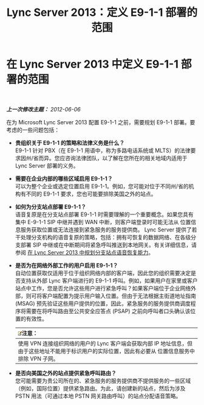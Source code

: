 ﻿---
title: Lync Server 2013：定义 E9-1-1 部署的范围
TOCTitle: 定义 E9-1-1 部署的范围
ms:assetid: 2c572dfd-e901-471d-b5a0-18bc8d1d5328
ms:mtpsurl: https://technet.microsoft.com/zh-cn/library/Gg425775(v=OCS.15)
ms:contentKeyID: 49312348
ms.date: 05/19/2016
mtps_version: v=OCS.15
ms.translationtype: HT
---

# 在 Lync Server 2013 中定义 E9-1-1 部署的范围

 

_**上一次修改主题：** 2012-06-06_

在为 Microsoft Lync Server 2013 配置 E9-1-1 之前，需要规划 E9-1-1 部署。要考虑的一些问题包括：

  - **贵组织关于 E9-1-1 的策略和法律义务是什么？**  
    E9-1-1 针对 PBX（在 E9-1-1 用语中，称为多路电话系统或 MLTS）的法律要求因州/省而异。您应咨询法律团队，以了解在您所在的相关地域内适用于 Lync Server 部署的义务。

<!-- end list -->

  - **需要在企业内部的哪些区域启用 E9-1-1？**  
    可以为整个企业或选定位置启用 E9-1-1。例如，您可能对位于不同州/省的机构有不同的 E9-1-1 要求，您也可能要排除美国之外的站点。

<!-- end list -->

  - **如何为分支站点部署 E9-1-1？**  
    语音复原是在分支站点部署 E9-1-1 时需要理解的一个重要概念。如果您具有集中 E-9-1-1 SIP 中继并遇到 WAN 中断，则客户端登录时可能无法从 位置信息服务获取位置或无法连接到紧急服务的服务提供商。 Lync Server 提供了若干处理分支机构的语音复原的策略，包括：拥有可恢复的数据网络、在各级分支部署 SIP 中继或在中断期间将紧急呼叫推送到本地网关。有关详细信息，请参阅 [在 Lync Server 2013 中规划分支站点语音恢复能力](lync-server-2013-planning-for-branch-site-voice-resiliency.md)。

<!-- end list -->

  - **是否为在网络外部工作的用户启用 E9-1-1？**  
    自动位置获取仅适用于位于组织网络内部的客户端，因此您的组织需要决定是否支持从外部 Lync 客户端进行的 E9-1-1 呼叫。例如，如果用户在家里或客户站点中工作，您是否允许这些用户进行紧急呼叫？如果客户端位于企业网络外部，则可将客户端配置为提示用户输入位置。但由于无法根据主街道地址指南 (MSAG) 预先验证这些用户提供的位置，因此，紧急服务的服务提供商调度程序将需要在将呼叫路由至公共安全应答点 (PSAP) 之前向呼叫者口头确认该位置的有效性。
    
    <table>
    <thead>
    <tr class="header">
    <th><img src="images/Dn783119.note(OCS.15).gif" title="note" alt="note" />注意：</th>
    </tr>
    </thead>
    <tbody>
    <tr class="odd">
    <td>使用 VPN 连接组织网络的用户的 Lync 客户端会获取内部 IP 地址信息，但由于这些地址不能用于标识用户的实际位置，因此有必要从 位置信息服务中排除 VPN 子网。</td>
    </tr>
    </tbody>
    </table>


<!-- end list -->

  - **是否向美国之外的站点提供紧急呼叫路由？**  
    您可能需要为贵公司所在的、紧急服务的服务提供商不提供服务的一些区域（例如，国际位置）提供紧急路由。为此，请创建新的站点，然后为涉及 PSTN 用法（可通过本地 PSTN 网关路由呼叫）的站点分配语音策略。

